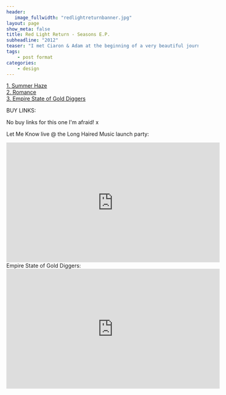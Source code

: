 ```yaml
---
header:
   image_fullwidth: "redlightreturnbanner.jpg"
layout: page
show_meta: false
title: Red Light Return - Seasons E.P.
subheadline: "2012"
teaser: "I met Ciaron & Adam at the beginning of a very beautiful journey with an incredible band. The video below is from the launch of my brother's record label 'Long Haired Music', and I think I mixed this track too. I was co-hosting the L4 Open Mic night at the time, they were studying at the uni and brought their talents to the stage. I offered to record their catchy songs, and this little E.P. was born. Later to be joined by Dan and Xak on drums, I was in this band for a couple of gigs. Really miss these guys! All the love in the world to you all, wherever you are now x" 
tags:
    - post format
categories:
    - design 
---
```

<!--more-->
 <a href="https://youtu.be/ImmPPW8pSRo">1. Summer Haze</a><br>
 <a href="https://youtu.be/ImmPPW8pSRo">2. Romance</a><br>
 <a href="https://youtu.be/ImmPPW8pSRo">3. Empire State of Gold Diggers</a><br>

 
BUY LINKS:

No buy links for this one I'm afraid! x
      
Let Me Know live @ the Long Haired Music launch party:<br>
  <iframe width="560" height="315" src="https://www.youtube.com/embed/fkUwDY_xpsk" frameborder="0" allowfullscreen></iframe><br> 
Empire State of Gold Diggers:<br>
  <iframe width="560" height="315" src="https://www.youtube.com/embed/ImmPPW8pSRo" frameborder="0" allowfullscreen></iframe><br> 
